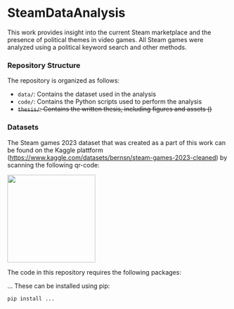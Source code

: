 # SteamDataAnalysis
This work provides insight into the current Steam marketplace and the presence of political themes in video games. All Steam games were analyzed using a political keyword search and other methods.

### Repository Structure

The repository is organized as follows:

- `data/`: Contains the dataset used in the analysis
- `code/`: Contains the Python scripts used to perform the analysis
- ~~`thesis/`: Contains the written thesis, including figures and assets ()~~  

### Datasets

The Steam games 2023 dataset that was created as a part of this work can be found on the Kaggle plattform (https://www.kaggle.com/datasets/bernsn/steam-games-2023-cleaned) by scanning the following qr-code:

<img src="https://i.ibb.co/zF4NZWX/qrcode.png" width="200">


The code in this repository requires the following packages:

...
These can be installed using pip:

`pip install ...`